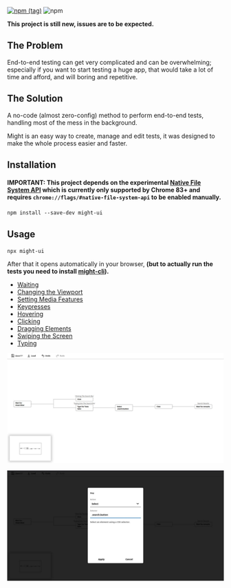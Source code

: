 [![npm (tag)](https://img.shields.io/npm/v/might-ui/latest)](http://npmjs.com/package/might-ui)
![npm](https://img.shields.io/npm/dm/might-ui)

**This project is still new, issues are to be expected.**

## The Problem

End-to-end testing can get very complicated and can be overwhelming; especially if you want to start testing a huge app, that would take a lot of time and afford, and will boring and repetitive.

## The Solution

A no-code (almost zero-config) method to perform end-to-end tests, handling most of the mess in the background.

Might is an easy way to create, manage and edit tests, it was designed to make the whole process easier and faster.

## Installation

#### IMPORTANT: This project depends on the experimental [Native File System API](https://web.dev/native-file-system/) which is currently only supported by Chrome 83+ and requires ```chrome://flags/#native-file-system-api``` to be enabled manually.

`npm install --save-dev might-ui`

## Usage

`npx might-ui`

After that it opens automatically in your browser, **(but to actually run the tests you need to install [might-cli](https://github.com/ItsKerolos/might-cli)).**

 - [Waiting](https://github.com/ItsKerolos/Might/raw/master/src/documentation/wait.md)
 - [Changing the Viewport](https://github.com/ItsKerolos/Might/raw/master/src/documentation/viewport.md)
 - [Setting Media Features](https://github.com/ItsKerolos/Might/raw/master/src/documentation/media.md)
 - [Keypresses](https://github.com/ItsKerolos/Might/raw/master/src/documentation/click.md)
 - [Hovering](https://github.com/ItsKerolos/Might/raw/master/src/documentation/hover.md)
 - [Clicking](https://github.com/ItsKerolos/Might/raw/master/src/documentation/select.md)
- [Dragging Elements](https://github.com/ItsKerolos/Might/raw/master/src/documentation/drag.md)
- [Swiping the Screen](https://github.com/ItsKerolos/Might/raw/master/src/documentation/swipe.md)
- [Typing](https://github.com/ItsKerolos/Might/raw/master/src/documentation/keyboard.md)

[![](./screenshots/1.png)](https://github.com/ItsKerolos/Might/raw/master/screenshots/type.png)

[![](./screenshots/2.png)](https://github.com/ItsKerolos/Might/raw/master/screenshots/2.png)